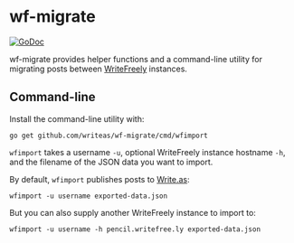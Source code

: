 # wf-migrate

[![GoDoc](https://godoc.org/github.com/writeas/wf-migrate?status.svg)](https://godoc.org/github.com/writeas/wf-migrate)

wf-migrate provides helper functions and a command-line utility for migrating posts between [WriteFreely](https://writefreely.org) instances.

## Command-line

Install the command-line utility with:

```
go get github.com/writeas/wf-migrate/cmd/wfimport
```

`wfimport` takes a username `-u`, optional WriteFreely instance hostname `-h`, and the filename of the JSON data you want to import.

By default, `wfimport` publishes posts to [Write.as](https://write.as):

```
wfimport -u username exported-data.json
```

But you can also supply another WriteFreely instance to import to:

```
wfimport -u username -h pencil.writefree.ly exported-data.json
```
